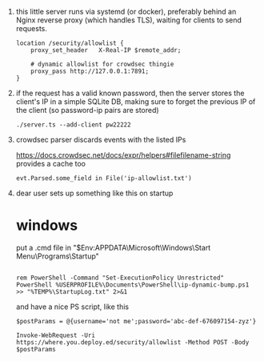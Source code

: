 

 1. this little server runs via systemd (or docker), preferably behind an Nginx reverse proxy (which handles TLS), waiting for clients to send requests.

    ```
    location /security/allowlist {
        proxy_set_header   X-Real-IP $remote_addr;

        # dynamic allowlist for crowdsec thingie
        proxy_pass http://127.0.0.1:7891;
    }
    ```


 2. if the request has a valid known password, then the server stores the client's IP in a simple SQLite DB, making sure to forget the previous IP of the client (so password-ip pairs are stored)

    ```
    ./server.ts --add-client pw22222
    ```
 
 3. crowdsec parser discards events with the listed IPs
    
    https://docs.crowdsec.net/docs/expr/helpers#filefilename-string provides a cache too

    ```
    evt.Parsed.some_field in File('ip-allowlist.txt')
    ```
 4. dear user sets up something like this on startup

    # windows

    put a .cmd file in "$Env:APPDATA\Microsoft\Windows\Start Menu\Programs\Startup"

    ```

    rem PowerShell -Command "Set-ExecutionPolicy Unrestricted"
    PowerShell %USERPROFILE%\Documents\PowerShell\ip-dynamic-bump.ps1 >> "%TEMP%\StartupLog.txt" 2>&1

    ```

    and have a nice PS script, like this


    ```
    $postParams = @{username='not me';password='abc-def-676097154-zyz'}

    Invoke-WebRequest -Uri https://where.you.deploy.ed/security/allowlist -Method POST -Body $postParams

    ```

